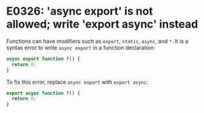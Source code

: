 # E0326: 'async export' is not allowed; write 'export async' instead

Functions can have modifiers such as `export`, `static`, `async`, and `*`. It is a
syntax error to write `async export` in a function declaration:

```javascript
async export function f() {
  return 0;
}
```

To fix this error, replace `async export` with `export async`:

```javascript
export async function f() {
  return 0;
}
```

